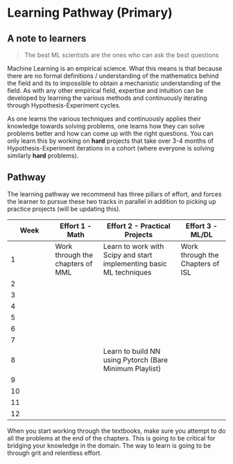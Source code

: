 # Learning Pathway (Primary)

## A note to learners

> The best ML scientists are the ones who can ask the best questions

Machine Learning is an empirical science. What this means is that because there are no formal definitions / understanding of the mathematics behind the field and its to impossible to obtain a mechanistic understanding of the field. As with any other empirical field, expertise and intuition can be developed by learning the various methods and continuously iterating through Hypothesis-Experiment cycles.&#x20;

As one learns the various techniques and continuously applies their knowledge towards solving problems, one learns how they can solve problems better and how can come up with the right questions. You can only learn this by working on **hard** projects that take over 3-4 months of Hypothesis-Experiment iterations in a cohort (where everyone is solving similarly **hard** problems).

## Pathway

The learning pathway we recommend has three pillars of effort, and forces the learner to pursue these two tracks in parallel in addition to picking up practice projects (will be updating this).

<table><thead><tr><th width="86.5">Week</th><th>Effort 1 - Math</th><th>Effort 2 - Practical Projects</th><th>Effort 3 - ML/DL</th></tr></thead><tbody><tr><td>1</td><td>Work through the chapters of MML</td><td>Learn to work with Scipy and start implementing basic ML techniques</td><td>Work through the Chapters of ISL </td></tr><tr><td>2</td><td></td><td></td><td></td></tr><tr><td>3</td><td></td><td></td><td></td></tr><tr><td>4</td><td></td><td></td><td></td></tr><tr><td>5</td><td></td><td></td><td></td></tr><tr><td>6</td><td></td><td></td><td></td></tr><tr><td>7</td><td></td><td></td><td></td></tr><tr><td>8</td><td></td><td>Learn to build NN using Pytorch (Bare Minimum Playlist)</td><td></td></tr><tr><td>9</td><td></td><td></td><td></td></tr><tr><td>10</td><td></td><td></td><td></td></tr><tr><td>11</td><td></td><td></td><td></td></tr><tr><td>12</td><td></td><td></td><td></td></tr></tbody></table>

When you start working through the textbooks, make sure you attempt to do all the problems at the end of the chapters. This is going to be critical for bridging your knowledge in the domain. The way to learn is going to be through grit and relentless effort.


